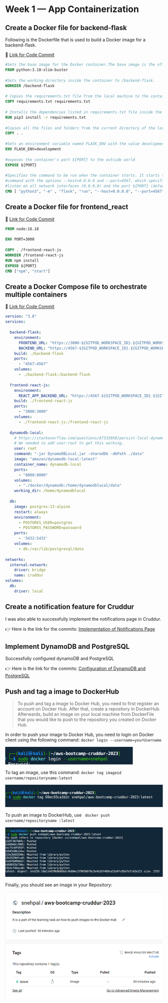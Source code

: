 # Week 1 — App Containerization

## Create a Docker file for backend-flask

Following is the Dockerfile that is used to build a Docker image for a backend-flask.

🔗 [Link for Code Commit](https://github.com/snehpalkaur/aws-bootcamp-cruddur-2023/commit/4ab86b9fa9445857585d4ea5d74065ee4ba2c324)

```dockerfile
#Sets the base image for the Docker container.The base image is the official Python 3.10 slim version running on Debian Buster.
FROM python:3.10-slim-buster

#Sets the working directory inside the container to /backend-flask.
WORKDIR /backend-flask

# Copies the requirements.txt file from the local machine to the container's working directory.
COPY requirements.txt requirements.txt

# Installs the dependencies listed in requirements.txt file inside the container using pip3
RUN pip3 install -r requirements.txt

#Copies all the files and folders from the current directory of the local machine to the container's working directory.
COPY . .

#Sets an environment variable named FLASK_ENV with the value development.
ENV FLASK_ENV=development

#exposes the container's port ${PORT} to the outside world
EXPOSE ${PORT}

#Specifies the command to be run when the container starts. It starts the backend-flask by running the flask run
#command with the options --host=0.0.0.0 and --port=4567, which specifies that the application should 
#listen on all network interfaces (0.0.0.0) and the port ${PORT} (default is 4567).
CMD [ "python3", "-m" , "flask", "run", "--host=0.0.0.0", "--port=4567"]

```


## Create a Docker file for frontend_react

🔗 [Link for Code Commit](https://github.com/snehpalkaur/aws-bootcamp-cruddur-2023/commit/4ab86b9fa9445857585d4ea5d74065ee4ba2c324)

```dockerfile
FROM node:16.18

ENV PORT=3000

COPY . /frontend-react-js
WORKDIR /frontend-react-js
RUN npm install
EXPOSE ${PORT}
CMD ["npm", "start"]
```

## Create a Docker Compose file to orchestrate multiple containers

🔗 [Link for Code Commit](https://github.com/snehpalkaur/aws-bootcamp-cruddur-2023/commit/4ab86b9fa9445857585d4ea5d74065ee4ba2c324)

```yml
version: "3.8"
services:
  
  backend-flask:
    environment:
      FRONTEND_URL: "https://3000-${GITPOD_WORKSPACE_ID}.${GITPOD_WORKSPACE_CLUSTER_HOST}"
      BACKEND_URL: "https://4567-${GITPOD_WORKSPACE_ID}.${GITPOD_WORKSPACE_CLUSTER_HOST}"
    build: ./backend-flask
    ports:
      - "4567:4567"
    volumes:
      - ./backend-flask:/backend-flask
  
  frontend-react-js:
    environment:
      REACT_APP_BACKEND_URL: "https://4567-${GITPOD_WORKSPACE_ID}.${GITPOD_WORKSPACE_CLUSTER_HOST}"
    build: ./frontend-react-js
    ports:
      - "3000:3000"
    volumes:
      - ./frontend-react-js:/frontend-react-js
  
  dynamodb-local:
    # https://stackoverflow.com/questions/67533058/persist-local-dynamodb-data-in-volumes-lack-permission-unable-to-open-databa
    # We needed to add user:root to get this working.
    user: root
    command: "-jar DynamoDBLocal.jar -sharedDb -dbPath ./data"
    image: "amazon/dynamodb-local:latest"
    container_name: dynamodb-local
    ports:
      - "8000:8000"
    volumes:
      - "./docker/dynamodb:/home/dynamodblocal/data"
    working_dir: /home/dynamodblocal
  
  db:
    image: postgres:13-alpine
    restart: always
    environment:
      - POSTGRES_USER=postgres
      - POSTGRES_PASSWORD=password
    ports:
      - '5432:5432'
    volumes: 
      - db:/var/lib/postgresql/data
  
networks: 
  internal-network:
    driver: bridge
    name: cruddur
volumes:
  db:
    driver: local
```

## Create a notification feature for Cruddur

I was also able to successfully implement the notifications page in Cruddur. 

👉 Here is the link for the commits: [Implementation of Notifications Page](https://github.com/snehpalkaur/aws-bootcamp-cruddur-2023/commit/1e2bac37abb94526c38f19df6618c3174737dfa7)

## Implement DynamoDB and PostgreSQL

Successfully configured dynamoDB and PostgreSQL

👉 Here is the link for the commits: [Configuration of DynamoDB and PostgreSQL](https://github.com/snehpalkaur/aws-bootcamp-cruddur-2023/commit/bb3bbfdd22128cb0af05b244adf82ba09f001362)


## Push and tag a image to DockerHub 

> To push and tag a image to Docker Hub, you need to first register an account on Docker Hub. After that, create a repository in DockerHub. Afterwards, build an image on your local machine from DockerFile that you would like to push to the repository you created on Docker Hub. 

In order to push your image to Docker Hub, you need to login on Docker client using the following command: ``docker login --username=yourUsername``

![username](assets/login_d.png)

To tag an image, use this command: ``docker tag imageid username/repositoryname:latest``

![username](assets/d_tag.png)

To push an image to DockerHub, use `` docker push username/repositoryname :latest``

![username](assets/d_push.png)

Finally, you should see an image in your Repository:

![username](assets/d-hub.png)




